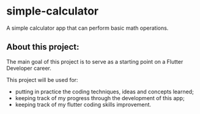# simple-calculator

A simple calculator app that can perform basic math operations.

## About this project:

The main goal of this project is to serve as a starting point on a Flutter Developer career.

This project will be used for:
- putting in practice the coding techniques, ideas and concepts learned;
- keeping track of my progress through the development of this app;
- keeping track of my flutter coding skills improvement.

